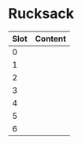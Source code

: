 # Rucksack

| Slot | Content                             |
|------|-------------------------------------|
| 0    |                                     |
| 1    |                                     |
| 2    |                                     |
| 3    |                                     |
| 4    |                                     |
| 5    |                                     |
| 6    |                                     |
